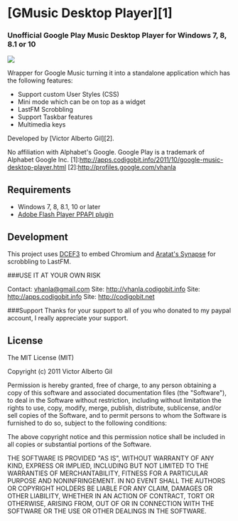 [GMusic Desktop Player][1]
=====================

### Unofficial Google Play Music Desktop Player for Windows 7, 8, 8.1 or 10

![](https://github.com/vhanla/GMusicDesktopPlayer/blob/master/git_misc/snapshot.jpg?raw=true)

Wrapper for Google Music turning it into a standalone application which has the following features:

- Support custom User Styles (CSS)
- Mini mode which can be on top as a widget
- LastFM Scrobbling
- Support Taskbar features
- Multimedia keys

Developed by [Victor Alberto Gil][2]. 

No affiliation with Alphabet's Google. Google Play is a trademark of Alphabet Google Inc.
[1]:http://apps.codigobit.info/2011/10/google-music-desktop-player.html
[2]:http://profiles.google.com/vhanla

Requirements
------------

* Windows 7, 8, 8.1, 10 or later
* [Adobe Flash Player PPAPI plugin][3]

[3]:https://get.adobe.com/es/flashplayer/otherversions/

Development
-----------

This project uses [DCEF3][4] to embed Chromium and [Aratat's Synapse][5] for
scrobbling to LastFM.

[4]:https://github.com/hgourvest/dcef3/tree/2454
[5]:http://synapse.ararat.cz/doku.php



###USE IT AT YOUR OWN RISK

Contact: vhanla@gmail.com
Site: http://vhanla.codigobit.info
Site: http://apps.codigobit.info
Site: http://codigobit.net

###Support
Thanks for your support to all of you who donated to my paypal account, I really appreciate your support.

License
-------

The MIT License (MIT)



Copyright (c) 2011 Victor Alberto Gil



Permission is hereby granted, free of charge, to any person obtaining a copy of
this software and associated documentation files (the "Software"), to deal in
the Software without restriction, including without limitation the rights to
use, copy, modify, merge, publish, distribute, sublicense, and/or sell copies of
the Software, and to permit persons to whom the Software is furnished to do so,
subject to the following conditions:

The above copyright notice and this permission notice shall be included in all
copies or substantial portions of the Software.

THE SOFTWARE IS PROVIDED "AS IS", WITHOUT WARRANTY OF ANY KIND, EXPRESS OR
IMPLIED, INCLUDING BUT NOT LIMITED TO THE WARRANTIES OF MERCHANTABILITY, FITNESS
FOR A PARTICULAR PURPOSE AND NONINFRINGEMENT. IN NO EVENT SHALL THE AUTHORS OR
COPYRIGHT HOLDERS BE LIABLE FOR ANY CLAIM, DAMAGES OR OTHER LIABILITY, WHETHER
IN AN ACTION OF CONTRACT, TORT OR OTHERWISE, ARISING FROM, OUT OF OR IN
CONNECTION WITH THE SOFTWARE OR THE USE OR OTHER DEALINGS IN THE SOFTWARE.